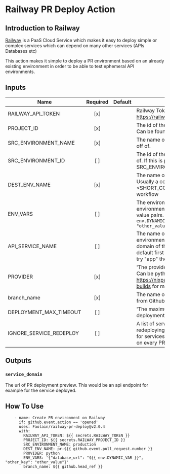 # Railway PR Deploy Action

## Introduction to Railway
[Railway](https://railway.app/) is a PaaS Cloud Service which makes it easy to deploy simple or complex services which can depend on many other services (APIs Databases etc)

This action makes it simple to deploy a PR environment based on an already existing environment in order to be able to test ephemeral API environments.

## Inputs

| Name                |         Required         | Default | Description                                                                                       |
|---------------------|:------------------------:|---------|---------------------------------------------------------------------------------------------------|
| RAILWAY_API_TOKEN        | [x] |         | Railway Token. See: https://railway.app/account/tokens                                       |
| PROJECT_ID      |  [x]    |  |The id of the project to create environments on. Can be found on Settings -> General page                               |
| SRC_ENVIRONMENT_NAME        | [x]|         | The name of the environment to base the PRs off of.                                 |
| SRC_ENVIRONMENT_ID   | [ ]|         | The id of the environment to base the PRs off of. If this is provided, SRC_ENVIRONMENT_NAME will be ignored. '                  |
| DEST_ENV_NAME       | [x] |         | The name of the deployed PR environment. Usually a combination of pr-<PR_NUMBER>-<SHORT_COMMIT_HASH> passed inside of workflow                 |
| ENV_VARS         | [ ]  |         | The environment variables to set on the PR environment. Should be a JSON object of key value pairs. e.g. ` '{"database_url": "${{ env.DYNAMIC_VAR }}", "other_key": "other_value"}'`        
| API_SERVICE_NAME         | [ ]  |         | The name of the API service to use for the PR environment. This is used to identify the domain of the deployed PR environment. Will default first this value otherwise it will instead try "app" then "backend" then 'web".                                      |
| PROVIDER   |  [x]  |         | 'The provider to use for the PR environment. Can be python, see https://nixpacks.com/docs/guides/configuring-builds for more info.'                                                                 |
| branch_name               | [x]  |         | The name of the branch you will be deploying from Github. Should be `${{ github.head_ref }}`         
| DEPLOYMENT_MAX_TIMEOUT       |  [ ]|         | 'The maximum amount of time to wait for the deployment to finish. Defaults to 10 minutes.'
| IGNORE_SERVICE_REDEPLOY       |  [ ]|         | A list of service names to ignore when redeploying the PR environment. This is useful for services that don't need to be redeployed on every PR deployment.

## Outputs

### `service_domain`

The url of PR deployment preview. This would be an api endpoint for example for the service deployed.

## How To Use

```
    - name: Create PR environment on Railway
      if: github.event.action == 'opened'
      uses: Faolain/railway-pr-deploy@v2.0.4
      with:
        RAILWAY_API_TOKEN: ${{ secrets.RAILWAY_TOKEN }}
        PROJECT_ID: ${{ secrets.RAILWAY_PROJECT_ID }}
        SRC_ENVIRONMENT_NAME: production
        DEST_ENV_NAME: pr-${{ github.event.pull_request.number }}
        PROVIDER: python
        ENV_VARS: '{"database_url": "${{ env.DYNAMIC_VAR }}", "other_key": "other_value"}'
        branch_name: ${{ github.head_ref }}
``````
